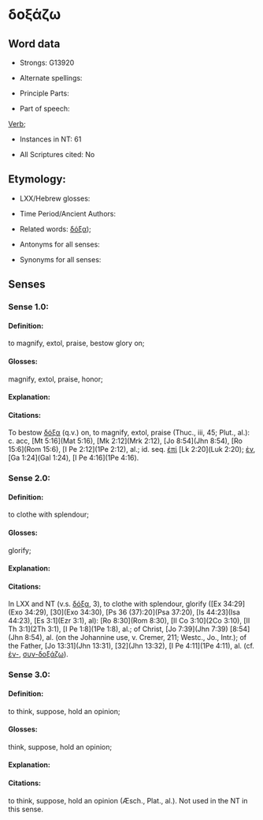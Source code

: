 # δοξάζω

<!-- Status: S2=NeedsFinalCheck -->
<!-- Lexica used for edits:   -->

## Word data

* Strongs: G13920

* Alternate spellings:



* Principle Parts: 


* Part of speech: 

[Verb](http://ugg.readthedocs.io/en/latest/verb.html); 

* Instances in NT: 61

* All Scriptures cited: No

## Etymology:  

* LXX/Hebrew glosses: 


* Time Period/Ancient Authors: 


* Related words: [δόξα]());

* Antonyms for all senses:

* Synonyms for all senses: 


## Senses 

### Sense  1.0: 

#### Definition: 

to magnify, extol, praise, bestow glory on; 

#### Glosses: 

 magnify, extol, praise, honor;

#### Explanation: 

 

#### Citations: 

To bestow [δόξα]() (q.v.) on, to magnify, extol, praise (Thuc., iii, 45; Plut., al.): c. acc, [Mt 5:16](Mat 5:16), [Mk 2:12](Mrk 2:12), [Jo 8:54](Jhn 8:54), [Ro 15:6](Rom 15:6), [I Pe 2:12](1Pe 2:12), al.; id. seq. [ἐπί]() [Lk 2:20](Luk 2:20); [ἐν](), [Ga 1:24](Gal 1:24), [I Pe 4:16](1Pe 4:16). 

### Sense  2.0: 

#### Definition: 

to clothe with splendour;

#### Glosses: 

glorify; 

#### Explanation: 


#### Citations: 

In LXX and NT (v.s. [δόξα](), 3), to clothe with splendour, glorify ([Ex 34:29](Exo 34:29), [30](Exo 34:30), [Ps 36 (37):20](Psa 37:20), [Is 44:23](Isa 44:23), [Es 3:1](Ezr 3:1), al): [Ro 8:30](Rom 8:30), [II Co 3:10](2Co 3:10), [II Th 3:1](2Th 3:1), [I Pe 1:8](1Pe 1:8), al.; of Christ, [Jo 7:39](Jhn 7:39) [8:54](Jhn 8:54), al. (on the Johannine use, v. Cremer, 211; Westc., Jo., Intr.); of the Father, [Jo 13:31](Jhn 13:31), [32](Jhn 13:32), [I Pe 4:11](1Pe 4:11), al. (cf. [ἐν-](), [συν-δοξάζω]()). 

### Sense  3.0: 

#### Definition: 

to think, suppose, hold an opinion; 

#### Glosses: 

think, suppose, hold an opinion; 

#### Explanation: 


#### Citations: 

to think, suppose, hold an opinion (Æsch., Plat., al.). Not used in the NT in this sense.
